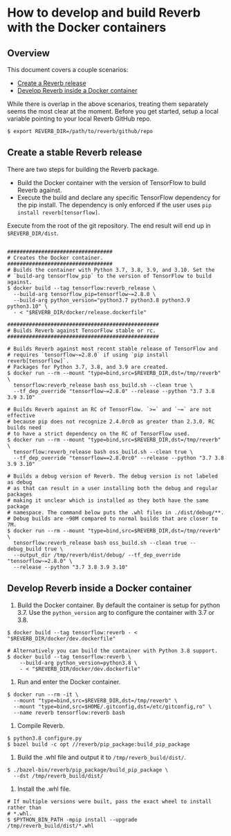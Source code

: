 <!-- markdownlint-disable-file MD007 MD033 MD030 MD012 MD014 MD022 -->
# How to develop and build Reverb with the Docker containers

## Overview

This document covers a couple scenarios:

 *  <a href='#Release'>Create a Reverb release</a>
 *  <a href='#Develop'>Develop Reverb inside a Docker container</a>


While there is overlap in the above scenarios, treating them separately seems
the most clear at the moment. Before you get started, setup a local variable
pointing to your local Reverb GitHub repo.

```shell
$ export REVERB_DIR=/path/to/reverb/github/repo
```

<a id='Release'></a>
## Create a stable Reverb release

There are two steps for building the Reverb package.

  * Build the Docker container with the version of TensorFlow to build Reverb
    against.
  * Execute the build and declare any specific TensorFlow dependency for the
    pip install. The dependency is only enforced if the user uses
    `pip install reverb[tensorflow]`.

Execute from the root of the git repository. The end result will end up in
`$REVERB_DIR/dist`.

```shell

##################################
# Creates the Docker container.
##################################
# Builds the container with Python 3.7, 3.8, 3.9, and 3.10. Set the
# `build-arg tensorflow_pip` to the version of TensorFlow to build against.
$ docker build --tag tensorflow:reverb_release \
  --build-arg tensorflow_pip=tensorflow~=2.8.0 \
  --build-arg python_version="python3.7 python3.8 python3.9 python3.10" \
  - < "$REVERB_DIR/docker/release.dockerfile"

#################################################
# Builds Reverb against TensorFlow stable or rc.
#################################################

# Builds Reverb against most recent stable release of TensorFlow and
# requires `tensorflow~=2.8.0` if using `pip install reverb[tensorflow]`.
# Packages for Python 3.7, 3.8, and 3.9 are created.
$ docker run --rm --mount "type=bind,src=$REVERB_DIR,dst=/tmp/reverb" \
  tensorflow:reverb_release bash oss_build.sh --clean true \
  --tf_dep_override "tensorflow~=2.8.0" --release --python "3.7 3.8 3.9 3.10"

# Builds Reverb against an RC of TensorFlow. `>=` and `~=` are not effective
# because pip does not recognize 2.4.0rc0 as greater than 2.3.0. RC builds need
# to have a strict dependency on the RC of TensorFlow used.
$ docker run --rm --mount "type=bind,src=$REVERB_DIR,dst=/tmp/reverb" \
  tensorflow:reverb_release bash oss_build.sh --clean true \
  --tf_dep_override "tensorflow==2.8.0rc0" --release --python "3.7 3.8 3.9 3.10"

# Builds a debug version of Reverb. The debug version is not labeled as debug
# as that can result in a user installing both the debug and regular packages
# making it unclear which is installed as they both have the same package
# namespace. The command below puts the .whl files in ./dist/debug/**.
# Debug builds are ~90M compared to normal builds that are closer to 7M.
$ docker run --rm --mount "type=bind,src=$REVERB_DIR,dst=/tmp/reverb" \
  tensorflow:reverb_release bash oss_build.sh --clean true --debug_build true \
  --output_dir /tmp/reverb/dist/debug/ --tf_dep_override "tensorflow~=2.8.0" \
  --release --python "3.7 3.8 3.9 3.10"

```

<a id='Develop'></a>
## Develop Reverb inside a Docker container

1. Build the Docker container. By default the container is setup for python 3.7.
   Use the `python_version` arg to configure the container with 3.7 or 3.8.

  ```shell
  $ docker build --tag tensorflow:reverb - < "$REVERB_DIR/docker/dev.dockerfile"

  # Alternatively you can build the container with Python 3.8 support.
  $ docker build --tag tensorflow:reverb \
      --build-arg python_version=python3.8 \
      - < "$REVERB_DIR/docker/dev.dockerfile"
  ```

1. Run and enter the Docker container.

  ```shell
  $ docker run --rm -it \
    --mount "type=bind,src=$REVERB_DIR,dst=/tmp/reverb" \
    --mount "type=bind,src=$HOME/.gitconfig,dst=/etc/gitconfig,ro" \
    --name reverb tensorflow:reverb bash
  ```

1. Compile Reverb.

  ```shell
  $ python3.8 configure.py
  $ bazel build -c opt //reverb/pip_package:build_pip_package
  ```

1. Build the .whl file and output it to `/tmp/reverb_build/dist/`.

  ```shell
  $ ./bazel-bin/reverb/pip_package/build_pip_package \
    --dst /tmp/reverb_build/dist/
  ```

1. Install the .whl file.

  ```shell
  # If multiple versions were built, pass the exact wheel to install rather than
  # *.whl.
  $ $PYTHON_BIN_PATH -mpip install --upgrade /tmp/reverb_build/dist/*.whl
  ```

